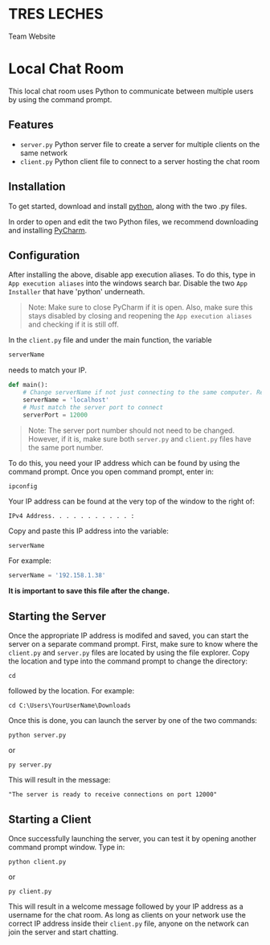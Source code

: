 # TRES LECHES
Team Website

# Local Chat Room

This local chat room uses Python to communicate between multiple users by using the command prompt.

## Features

- ```server.py``` Python server file to create a server for multiple clients on the same network
- ```client.py``` Python client file to connect to a server hosting the chat room

## Installation

To get started, download and install [python](https://www.python.org/downloads/release/python-3120/), along with the two .py files.

In order to open and edit the two Python files, we recommend downloading and installing [PyCharm](https://www.jetbrains.com/pycharm/download/).

## Configuration

After installing the above, disable app execution aliases. To do this, type in ```App execution aliases``` into the windows search bar. Disable the two ```App Installer``` that have 'python' underneath.

> Note: Make sure to close PyCharm if it is open. Also, make sure this stays disabled by closing and reopening the ```App execution aliases``` and checking if it is still off.

In the ```client.py``` file and under the main function, the variable
```python
serverName
```
needs to match your IP.
```python
def main():
    # Change serverName if not just connecting to the same computer. Replace with IP address instead of localhost.
    serverName = 'localhost'
    # Must match the server port to connect
    serverPort = 12000
```

> Note: The server port number should not need to be changed. However, if it is, make sure both ```server.py``` and ```client.py``` files have the same port number.

To do this, you need your IP address which can be found by using the command prompt. Once you open command prompt, enter in:
```Batchfile
ipconfig 
``` 
Your IP address can be found at the very top of the window to the right of:
```Batchfile
IPv4 Address. . . . . . . . . . . :
``` 
Copy and paste this IP address into the variable:
```python
serverName
```

For example:
```python
serverName = '192.158.1.38'
```

**It is important to save this file after the change.**


## Starting the Server

Once the appropriate IP address is modifed and saved, you can start the server on a separate command prompt. First, make sure to know where the ```client.py``` and ```server.py``` files are located by using the file explorer. Copy the location and type into the command prompt to change the directory:

```Batchfile
cd
```

followed by the location. For example:

```Batchfile
cd C:\Users\YourUserName\Downloads
```

Once this is done, you can launch the server by one of the two commands:

```Batchfile
python server.py
```

or

```Batchfile
py server.py
```

This will result in the message:

```Batchfile
"The server is ready to receive connections on port 12000"
```

## Starting a Client

Once successfully launching the server, you can test it by opening another command prompt window. Type in:

```Batchfile
python client.py
```

or

```Batchfile
py client.py
```

This will result in a welcome message followed by your IP address as a username for the chat room. As long as clients on your network use the correct IP address inside their ```client.py``` file, anyone on the network can join the server and start chatting.
